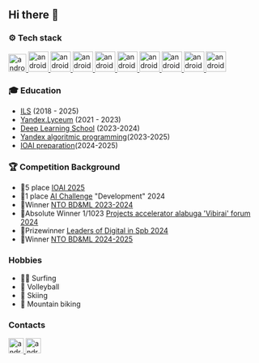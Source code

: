 ## Hi there 👋
### ⚙️ Tech stack
<p align="left"> 
  <a href="https://www.python.org" target="_blank"> 
    <img src="https://upload.wikimedia.org/wikipedia/commons/thumb/c/c3/Python-logo-notext.svg/1200px-Python-logo-notext.svg.png" alt="android" width="35" height="35"/>
  </a>
  
  <a href="https://pytorch.org" target="_blank"> 
    <img src="https://pytorch.org/assets/images/pytorch-logo.png" alt="android" width="40" height="40"/>
  </a>
  
  <a href="https://www.tensorflow.org" target="_blank"> 
    <img src="https://upload.wikimedia.org/wikipedia/commons/thumb/2/2d/Tensorflow_logo.svg/1200px-Tensorflow_logo.svg.png" alt="android" width="40" height="40"/>
  </a>
  
  <a href="https://huggingface.co" target="_blank"> 
    <img src="https://uptime-storage.s3.amazonaws.com/logos/d32f5c39b694f3e64d29fc2c9b988cdd.png" alt="android" width="40" height="40"/>
  </a>
  
  <a href="https://www.djangoproject.com" target="_blank"> 
      <img src="https://cdn.worldvectorlogo.com/logos/django.svg" alt="android" width="40" height="40"/>
  </a>

  <a href="https://www.sqlite.org/index.html" target="_blank"> 
    <img src="https://upload.wikimedia.org/wikipedia/commons/thumb/3/38/HTML5_Badge.svg/2048px-HTML5_Badge.svg.png" alt="android" width="40" height="40"/>
  </a>

  <a href="https://www.sqlite.org/index.html" target="_blank"> 
    <img src="https://upload.wikimedia.org/wikipedia/commons/thumb/6/62/CSS3_logo.svg/2048px-CSS3_logo.svg.png" alt="android" width="40" height="40"/>
  </a>
  
  <a href="https://www.postgresql.org" target="_blank"> 
    <img src="https://upload.wikimedia.org/wikipedia/commons/thumb/2/29/Postgresql_elephant.svg/1200px-Postgresql_elephant.svg.png" alt="android" width="40" height="40"/>
  </a>
  
  <a href="https://ru.wikipedia.org/wiki/Bash" target="_blank"> 
    <img src="https://upload.wikimedia.org/wikipedia/commons/thumb/4/4b/Bash_Logo_Colored.svg/1200px-Bash_Logo_Colored.svg.png" alt="android" width="40" height="40"/>
  </a>
  
  <a href="https://git-scm.com/doc" target="_blank"> 
    <img src="https://git-scm.com/images/logos/logomark-orange@2x.png" alt="android" width="40" height="40"/>
  </a>
</p>

### 🎓 Education
* [ILS](https://mlsh.ru/) (2018 - 2025)
* [Yandex.Lyceum](https://yandexlyceum.ru) (2021 - 2023)
* [Deep Learning School](https://dls.samcs.ru/) (2023-2024)
* [Yandex algoritmic programming](https://algocode.ru/)(2023-2025)
* [IOAI preparation](https://centraluniversity.ru/)(2024-2025)


### 🏆 Competition Background
* 🥇5 place [IOAI 2025](https://ioai-official.org/)
* 🥇1 place [AI Challenge](https://aiijc.com/ru/) "Development" 2024
* 🥇Winner [NTO BD&ML 2023-2024](https://ntcontest.ru/tracks/nto-school/proekt-po-iskusstvennomu-intellektu/bolshie-dannye-i-mashinnoe-obuchenie/)
* 🥇Absolute Winner 1/1023 [Projects accelerator alabuga 'Vibirai' forum 2024](https://nkocenter.ru/news/view/luchshie-proekty-foruma-vybiray-poluchat-do-300-tys-rubley-na-realizaciyu)
* 🥈Prizewinner [Leaders of Digital in Spb 2024 ](https://hacks-ai.ru/)
* 🥇Winner [NTO BD&ML 2024-2025](https://ntcontest.ru/tracks/nto-school/proekt-po-iskusstvennomu-intellektu/bolshie-dannye-i-mashinnoe-obuchenie/)


### Hobbies
* 🏄‍♂️ Surfing
* 🏐 Volleyball
* 🎿 Skiing
* 🚴 Mountain biking

### Contacts
<p align="left"> 
  <a href="https://t.me/moti4kaa" target="_blank"> 
    <img src="https://upload.wikimedia.org/wikipedia/commons/thumb/8/82/Telegram_logo.svg/1024px-Telegram_logo.svg.png" alt="android" width="30" height="30"/> 
  </a>
  <a href="https://www.instagram.com/moti4k/" target="_blank"> 
    <img src="https://upload.wikimedia.org/wikipedia/commons/thumb/e/e7/Instagram_logo_2016.svg/800px-Instagram_logo_2016.svg.png" alt="android" width="30" height="30"/> 
  </a>
  
</p>

